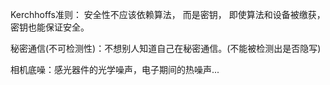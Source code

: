 Kerchhoffs准则：
安全性不应该依赖算法，
而是密钥，
即使算法和设备被缴获，
密钥也能保证安全。

秘密通信(不可检测性)：不想别人知道自己在秘密通信。(不能被检测出是否隐写)

相机底噪：感光器件的光学噪声，电子期间的热噪声...